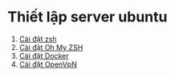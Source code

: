 # Thiết lập server ubuntu

1. [Cài đặt zsh](thiet-lap-server-ubuntu-Cai-dat-zsh.md)
2. [Cài đặt Oh My ZSH](Cài-đặt-Oh-My-ZSH.md)
3. [Cài đặt Docker](Cài-đặt-Docker.md)
4. [Cài đặt OpenVpN](Cài-đặt-Openvpn.md)
